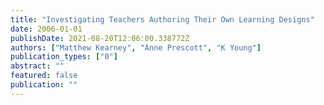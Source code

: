 ```yaml
---
title: "Investigating Teachers Authoring Their Own Learning Designs"
date: 2006-01-01
publishDate: 2021-08-20T12:06:00.338772Z
authors: ["Matthew Kearney", "Anne Prescott", "K Young"]
publication_types: ["0"]
abstract: ""
featured: false
publication: ""
---
```


